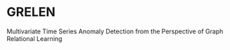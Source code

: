 # GRELEN
Multivariate Time Series Anomaly Detection from the Perspective of Graph Relational Learning
